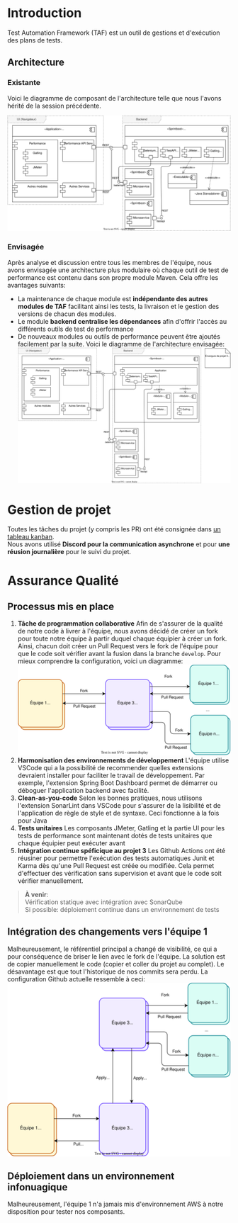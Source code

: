 # Introduction
Test Automation Framework (TAF) est un outil de gestions et d'exécution des plans de tests.

## Architecture
### Existante
Voici le diagramme de composant de l'architecture telle que nous l'avons hérité de la session précédente.

![Diagramme de composants - architecture telle quelle](./architecture/Existant.drawio.svg)

### Envisagée

Après analyse et discussion entre tous les membres de l'équipe, nous avons envisagée une architecture plus modulaire où chaque outil de test de performance est contenu dans son propre module Maven. Cela offre les avantages suivants:
- La maintenance de chaque module est **indépendante des autres modules de TAF** facilitant ainsi les tests, la livraison et le gestion des versions de chacun des modules.
- Le module **backend centralise les dépendances** afin d'offrir l'accès au différents outils de test de performance
- De nouveaux modules ou outils de performance peuvent être ajoutés facilement par la suite.
Voici le diagramme de l'architecture envisagée:
![Diagramme de composants - architecture telle quelle](./architecture/Envisagee.drawio.svg)

# Gestion de projet
Toutes les tâches du projet (y compris les PR) ont été consignée dans [un tableau kanban](https://github.com/orgs/mgl805-aut24-equipe-3/projects/1/views/1).  
Nous avons utilisé **Discord pour la communication asynchrone** et pour **une réusion journalière** pour le suivi du projet.

# Assurance Qualité
## Processus mis en place
1. **Tâche de programmation collaborative**
   Afin de s'assurer de la qualité de notre code à livrer à l'équipe, nous avons décidé de créer un fork pour toute notre équipe à partir duquel chaque équipier à créer un fork.
   Ainsi, chacun doit créer un Pull Request vers le fork de l'équipe pour que le code soit vérifier avant la fusion dans la branche `develop`. Pour mieux comprendre la configuration, voici un diagramme:
   ![code collaboratif](./architecture/Code%20collaboratif.drawio.svg)
2. **Harmonisation des environnements de développement**
   L'équipe utilise VSCode qui a la possibilité de recommender quelles extensions devraient installer pour faciliter le travail de développement. Par exemple, l'extension Spring Boot Dashboard permet de démarrer ou déboguer l'application backend avec facilité.
3. **Clean-as-you-code**
   Selon les bonnes pratiques, nous utilisons l'extension SonarLint dans VSCode pour s'assurer de la lisibilité et de l'application de règle de style et de syntaxe. Ceci fonctionne à la fois pour Java
4. **Tests unitaires**
   Les composants JMeter, Gatling et la partie UI pour les tests de performance sont maintenant dotés de tests unitaires que chaque équipier peut exécuter avant
5. **Intégration continue spéficique au projet 3**
   Les Github Actions ont été réusiner pour permettre l'exécution des tests automatiques Junit et Karma dès qu'une Pull Request est créée ou modifiée. Cela permet d'effectuer des vérification sans supervision et avant que le code soit vérifier manuellement. 

> **À venir**:  
> Vérification statique avec intégration avec SonarQube  
> Si possible: déploiement continue dans un environnement de tests
## Intégration des changements vers l'équipe 1
Malheureusement, le référentiel principal a changé de visibilité, ce qui a pour conséquence de briser le lien avec le fork de l'équipe. 
La solution est de copier manuellement le code (copier et coller du projet au complet). Le désavantage est que tout l'historique de nos commits sera perdu. La configuration Github actuelle ressemble à ceci:
![configuration Github actuelle](./architecture/Code%20collaboratif%20-%20Situation%20Temporaire.drawio.svg)

## Déploiement dans un environnement infonuagique
Malheureusement, l'équipe 1 n'a jamais mis d'environnement AWS à notre disposition pour tester nos composants. 